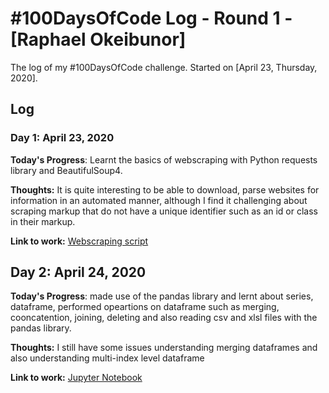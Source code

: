 # #100DaysOfCode Log - Round 1 - [Raphael Okeibunor]

The log of my #100DaysOfCode challenge. Started on [April 23, Thursday, 2020].

## Log

### Day 1: April 23, 2020

**Today's Progress**: Learnt the basics of webscraping with Python requests library and BeautifulSoup4.

**Thoughts:** It is quite interesting to be able to download, parse websites for information in an automated manner, although I find it challenging about scraping markup that do not have a unique identifier such as an id or class in their markup.

**Link to work:** [Webscraping script](https://github.com/RaphaelNagato/web_scraping_basics)

## Day 2: April 24, 2020

**Today's Progress**: made use of the pandas library and lernt about series, dataframe, performed opeartions on dataframe such as merging, cooncatention, joining, deleting and also reading csv and xlsl files with the pandas library.

**Thoughts:** I still have some issues understanding merging dataframes and also understanding multi-index level dataframe

**Link to work:** [Jupyter Notebook](https://github.com/RaphaelNagato/data_science_basics/blob/master/learning%20pandas.ipynb)
